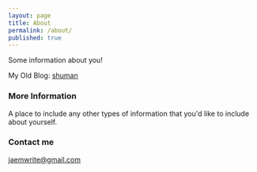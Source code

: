 ```yaml
---
layout: page
title: About
permalink: /about/
published: true
---
```


Some information about you!

My Old Blog: [shuman](http://cnblogs.com/shuman "To the groom, to the bride")

### More Information

A place to include any other types of information that you'd like to include about yourself.

### Contact me

[jaemwrite@gmail.com](mailto:jaemwrite@gmail.com)
